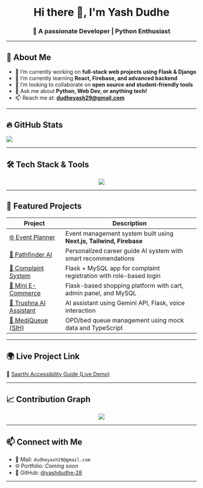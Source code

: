 <h1 align="center">Hi there 👋, I'm Yash Dudhe</h1>
<h3 align="center">🚀 A passionate Developer | Python Enthusiast</h3>

---

## 🧠 About Me
- 🔭 I’m currently working on **full-stack web projects using Flask & Django**
- 🌱 I’m currently learning **React, Firebase, and advanced backend**
- 👯 I’m looking to collaborate on **open source and student-friendly tools**
- 💬 Ask me about **Python, Web Dev, or anything tech!**
- 📫 Reach me at: **dudheyash29@gmail.com**

---

## 🔥 GitHub Stats 

<p align="left">
  <img src="https://github-readme-stats.vercel.app/api/top-langs/?username=yashdudhe-28&layout=compact&theme=tokyonight" />
</p>

---

## 🛠️ Tech Stack & Tools

<p align="center">
  <img src="https://skillicons.dev/icons?i=html,css,js,python,cpp,flask,django,mysql,git,github,vscode,figma" />
</p>

---

## 🚀 Featured Projects

| Project | Description |
|--------|-------------|
| [🌐 Event Planner](https://github.com/yogendra-27-bhange/eventplanner) | Event management system built using **Next.js, Tailwind, Firebase** |
| [🧠 Pathfinder AI](https://github.com/yogendra-27-bhange/Pathfinder-AI-sih1781) | Personalized career guide AI system with smart recommendations |
| [🎯 Complaint System](https://github.com/yogendra-27-bhange/complaint-management-system) | Flask + MySQL app for complaint registration with role-based login |
| [🛒 Mini E-Commerce](https://github.com/yogendra-27-bhange/mini-ecommerce) | Flask-based shopping platform with cart, admin panel, and MySQL |
| [🧠 Trushna AI Assistant](https://github.com/yogendra-27-bhange/trushna_ai_assistant) | AI assistant using Gemini API, Flask, voice interaction |
| [🏥 MediQueue (SIH)](https://github.com/yogendra-27-bhange/mediqueue-sih1620-opd-management) | OPD/bed queue management using mock data and TypeScript |

---

## 🌍 Live Project Link

🔗 [Saarthi Accessibility Guide (Live Demo)](https://saarthi-app.netlify.app/)

---

## 📈 Contribution Graph

<p align="center">
  <img src="https://github-readme-activity-graph.vercel.app/graph?username=yashdudhe-28&theme=react-dark&bg_color=0D1117" />
</p>

---

## 📫 Connect with Me

- 💌 Mail: `dudheyash29@gmail.com`
- 🌐 Portfolio: *Coming soon*
- 🔗 GitHub: [@yashdudhe-28](https://github.com/yashdudhe-28)

---
